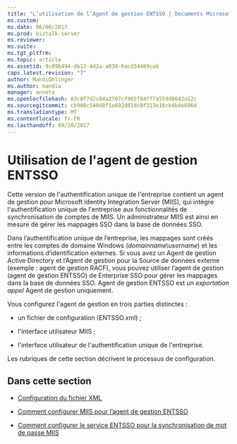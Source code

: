 ```yaml
---
title: "L’utilisation de l’Agent de gestion ENTSSO | Documents Microsoft"
ms.custom: 
ms.date: 06/08/2017
ms.prod: biztalk-server
ms.reviewer: 
ms.suite: 
ms.tgt_pltfrm: 
ms.topic: article
ms.assetid: 9c89b494-db12-4d2a-a030-6acd34489cab
caps.latest.revision: "7"
author: MandiOhlinger
ms.author: mandia
manager: anneta
ms.openlocfilehash: 03c0f7d2c04a2707cf965f64ff7a559d8642a12c
ms.sourcegitcommit: cb908c540d8f1a692d01dc8f313e16cb4b4e696d
ms.translationtype: MT
ms.contentlocale: fr-FR
ms.lasthandoff: 09/20/2017
---
```

# <a name="how-to-use-the-entsso-management-agent"></a>Utilisation de l'agent de gestion ENTSSO
Cette version de l'authentification unique de l'entreprise contient un agent de gestion pour Microsoft Identity Integration Server (MIIS), qui intègre l'authentification unique de l'entreprise aux fonctionnalités de synchronisation de comptes de MIIS. Un administrateur MIIS est ainsi en mesure de gérer les mappages SSO dans la base de données SSO.  
  
 Dans l’authentification unique de l’entreprise, les mappages sont créés entre les comptes de domaine Windows (*domainname\username*) et les informations d’identification externes. Si vous avez un Agent de gestion Active Directory et l’Agent de gestion pour la Source de données externe (exemple : agent de gestion RACF), vous pouvez utiliser l’agent de gestion (agent de gestion ENTSSO) de Enterprise SSO pour gérer les mappages dans la base de données SSO. Agent de gestion ENTSSO est un *exportation appel* Agent de gestion uniquement.  
  
 Vous configurez l'agent de gestion en trois parties distinctes :  
  
-   un fichier de configuration (ENTSSO.xml) ;  
  
-   l'interface utilisateur MIIS ;  
  
-   l'interface utilisateur de l'authentification unique de l'entreprise.  
  
 Les rubriques de cette section décrivent le processus de configuration.  
  
## <a name="in-this-section"></a>Dans cette section  
  
-   [Configuration du fichier XML](../core/configuring-the-xml-file.md)  
  
-   [Comment configurer MIIS pour l’agent de gestion ENTSSO](../core/how-to-configure-miis-for-entsso-ma.md)  
  
-   [Comment configurer le service ENTSSO pour la synchronisation de mot de passe MIIS](../core/how-to-configure-entsso-for-miis-password-sync.md)